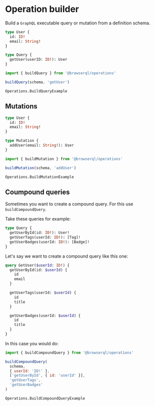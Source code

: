 # Operation builder

Build a `GraphQL` executable query or mutation from a definition schema.

```graphql
type User {
  id: ID!
  email: String!
}

type Query {
  getUser(userID: ID!): User
}
```

```javascript
import { buildQuery } from '@browserql/operations'

buildQuery(schema, 'getUser')
```

```snapshot
Operations.BuildQueryExample
```

## Mutations

```graphql
type User {
  id: ID!
  email: String!
}

type Mutation {
  addUser(email: String!): User
}
```

```javascript
import { buildMutation } from '@browserql/operations'

buildMutation(schema, 'addUser')
```

```snapshot
Operations.BuildMutationExample
```

## Coumpound queries

Sometimes you want to create a compound query. For this use `buildCompoundQuery`.

Take these queries for example:

```graphql
type Query {
  getUserById(id: ID!): User!
  getUserTags(userId: ID!): [Tag]!
  getUserBadges(userId: ID!): [Badge]!
}
```

Let's say we want to create a compound query like this one:

```graphql
query GetUser($userId: ID!) {
  getUserById(id: $userId) {
    id
    email
  }

  getUserTags(userId: $userId) {
    id
    title
  }

  getUserBadges(userId: $userId) {
    id
    title
  }
}
```

In this case you would do:

```javascript
import { buildCompoundQuery } from '@browserql/operations'

buildCompoundQuery(
  schema,
  { userId: 'ID!' },
  ['getUserById', { id: 'userId' }],
  'getUserTags',
  'getUserBadges'
)
```

```snapshot
Operations.BuildCompoundQueryExample
```
